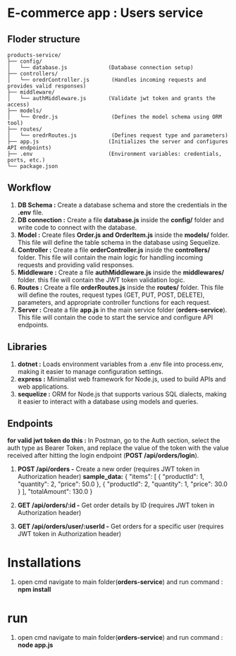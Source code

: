 # E-commerce app : Users service

## Floder structure

    products-service/
    ├── config/
    │   └── database.js             (Database connection setup)
    ├── controllers/
    │   └── oredrController.js       (Handles incoming requests and provides valid responses)
    ├── middleware/
    │   └── authMiddleware.js       (Validate jwt token and grants the access)
    ├── models/
    │   └── Oredr.js                 (Defines the model schema using ORM tool)
    ├── routes/
    │   └── oredrRoutes.js           (Defines request type and parameters)
    ├── app.js                      (Initializes the server and configures API endpoints)
    ├── .env                        (Environment variables: credentials, ports, etc.)
    └── package.json


## Workflow

1. **DB Schema :** Create a database schema and store the credentials in the **.env** file.
2. **DB connection :** Create a file **database.js** inside the **config/** folder and write code to connect with the database.
3. **Model :** Create files **Order.js and OrderItem.js** inside the **models/** folder. This file will define the table schema in the database using Sequelize.
4. **Controller :** Create a file **orderController.js** inside the **controllers/** folder. This file will contain the main logic for handling incoming requests and providing valid responses.
5. **Middleware :** Create a file **authMiddleware.js** inside the **middlewares/** folder. this file will contain the JWT token validation logic.
6. **Routes :** Create a file **orderRoutes.js** inside the **routes/** folder. This file will define the routes, request types (GET, PUT, POST, DELETE), parameters, and appropriate controller functions for each request.
7. **Server :** Create a file **app.js** in the main service folder (**orders-service**). This file will contain the code to start the service and configure API endpoints.


## Libraries

1. **dotnet :** Loads environment variables from a .env file into process.env, making it easier to manage configuration settings.
2. **express :** Minimalist web framework for Node.js, used to build APIs and web applications.
3. **sequelize :** ORM for Node.js that supports various SQL dialects, making it easier to interact with a database using models and queries.


## Endpoints

**for valid jwt token do this :** In Postman, go to the Auth section, select the auth type as Bearer Token, and replace the value of the token with the value received after hitting the login endpoint (**POST /api/orders/login**).

1. **POST /api/orders -** Create a new order (requires JWT token in Authorization header)
    **sample_data:** 
    {
        "items": [
            { "productId": 1, "quantity": 2, "price": 50.0 },
            { "productId": 2, "quantity": 1, "price": 30.0 }
        ],
        "totalAmount": 130.0
    }

2. **GET /api/orders/:id -** Get order details by ID (requires JWT token in Authorization header)
    
3. **GET /api/orders/user/:userId -** Get orders for a specific user (requires JWT token in Authorization header)

# Installations

1. open cmd navigate to main folder(**orders-service**) and run command : **npm install**

# run
1. open cmd navigate to main folder(**orders-service**) and run command : **node app.js**